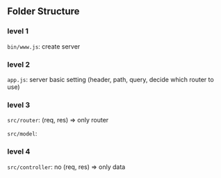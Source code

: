
## Folder Structure

### level 1
`bin/www.js`: create server 

### level 2

`app.js`: server basic setting (header, path, query, decide which router to use)

### level 3

`src/router`:  (req, res) => only router

`src/model`: 

### level 4

`src/controller`: no (req, res) => only data


